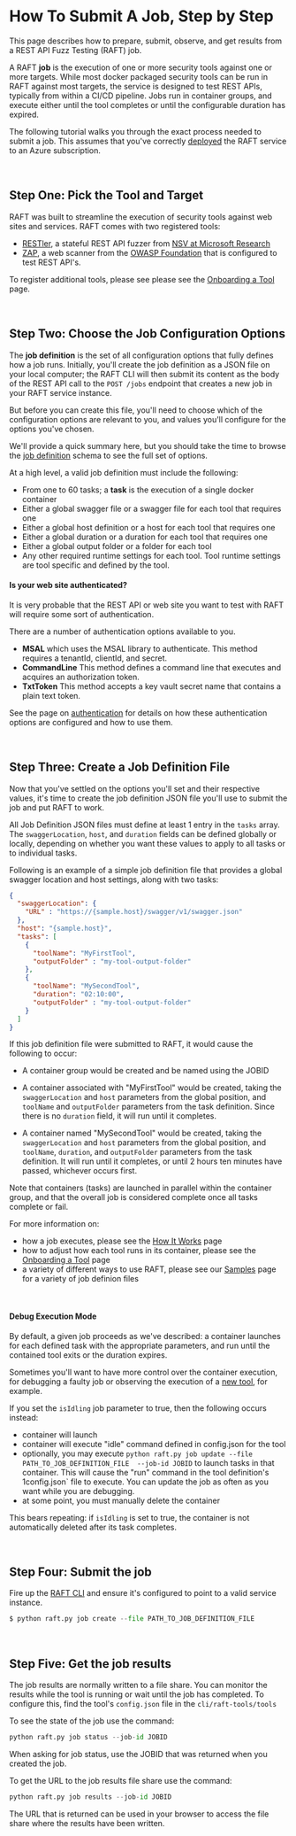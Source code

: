 # How To Submit A Job, Step by Step

This page describes how to prepare, submit, observe, and get results from a
REST API Fuzz Testing (RAFT) job.

A RAFT **job** is the execution of one or more security tools against one or
more targets.  While most docker packaged security tools can be run in RAFT
against most targets, 
the service is designed to test REST APIs, typically from within a
CI/CD pipeline.  Jobs run in container groups, and execute either until the tool
completes or until the configurable duration has expired.

The following tutorial walks you through the exact process needed to submit a job.
This assumes that you've correctly [deployed](how-to-deploy.md) the RAFT service
to an Azure subscription.

<br/>

## Step One: Pick the Tool and Target

RAFT was built to streamline the execution of security tools against web sites and services.
RAFT comes with two registered tools:

- [RESTler](https://github.com/microsoft/restler-fuzzer), a stateful REST API fuzzer from [NSV at Microsoft Research](https://www.microsoft.com/en-us/research/group/new-security-ventures/)
- [ZAP](https://www.zaproxy.org/), a web scanner from the [OWASP Foundation](https://owasp.org/) that is
configured to test REST API's.

To register additional tools, please see please see the
[Onboarding a Tool](how-to-onboard-a-tool.md) page.

<br/>

## Step Two: Choose the Job Configuration Options

The **job definition** is the set of all configuration options that fully defines
how a job runs.   Initially, you'll create the job definition as a JSON file on your
local computer; the RAFT CLI will then submit its content as the body of the REST API
call to the `POST /jobs` endpoint that creates a new job in your RAFT service instance.

But before you can create this file, you'll need to choose which of the configuration
options are relevant to you, and values you'll configure for the options you've chosen.

We'll provide a quick summary here, but you should take the time to browse the
[job definition](schema/jobdefinition.md) schema to see the full set of options.

At a high level, a valid job definition must include the following:

- From one to 60 tasks; a **task** is the execution of a single docker container
- Either a global swagger file or a swagger file for each tool that requires one
- Either a global host definition or a host for each tool that requires one
- Either a global duration or a duration for each tool that requires one
- Either a global output folder or a folder for each tool
- Any other required runtime settings for each tool. Tool runtime settings are tool
specific and defined by the tool.

#### Is your web site authenticated?

It is very probable that the REST API or web site you want to test with RAFT will
require some sort of authentication.  

There are a number of authentication options available to you.

- **MSAL** which uses the MSAL library to authenticate. This method requires a tenantId, clientId, and secret.
- **CommandLine** This method defines a command line that executes and acquires an authorization token.
- **TxtToken** This method accepts a key vault secret name that contains a plain text token.

See the page on [authentication](schema/authentication.md) for details on how these authentication options
are configured and how to use them.

<br/>

## Step Three: Create a Job Definition File

Now that you've settled on the options you'll set and their respective values, it's time
to create the job definition JSON file you'll use to submit the job and put RAFT to work.

All Job Definition JSON files must define at least 1 entry in the `tasks` array.
The `swaggerLocation`, `host`, and `duration` fields can be defined globally
or locally, depending on whether you want these values to apply to all tasks or
to individual tasks.

Following is an example of a simple job definition file that provides a global
swagger location and host settings, along with two tasks:

```json
{
  "swaggerLocation": {
    "URL" : "https://{sample.host}/swagger/v1/swagger.json"
  },
  "host": "{sample.host}",
  "tasks": [
    {
      "toolName": "MyFirstTool",
      "outputFolder" : "my-tool-output-folder"
    },
    {
      "toolName": "MySecondTool",
      "duration": "02:10:00",
      "outputFolder" : "my-tool-output-folder"
    }
  ]
}
```

If this job definition file were submitted to RAFT, it would cause the following to
occur: 

- A container group would be created and be named using the JOBID

- A container associated with "MyFirstTool" would be created, taking the `swaggerLocation` and `host`
  parameters from the global position, and `toolName` and `outputFolder` parameters
  from the task definition.  Since there is no `duration` field, it will run until it
  completes. 

- A container named "MySecondTool" would be created, taking the `swaggerLocation` and `host`
  parameters from the global position, and `toolName`, `duration`, and `outputFolder`
  parameters from the task definition.  It will run until it completes, or until 2 hours 
  ten minutes have passed, whichever occurs first.

Note that containers (tasks) are launched in parallel within the container group,
and that the overall job is considered complete once all tasks complete or fail.

For more information on:

- how a job executes, please see the [How It Works](how-it-works.md) page
- how to adjust how each tool runs in its container, please see the [Onboarding a Tool](how-to-onboard-a-tool.md) page
- a variety of different ways to use RAFT, please see our [Samples](samples.md) page for a variety of job definion files

<br/>

#### Debug Execution Mode

By default, a given job proceeds as we've described: a container launches for each
defined task with the appropriate parameters, and run until the contained tool exits
or the duration expires.

Sometimes you'll want to have more control over the container execution, for debugging
a faulty job or observing the execution of a [new tool](how-to-onboard-a-tool.md), for
example.

If you set the `isIdling` job parameter to true, then the following occurs instead:

- container will launch
- container will execute "idle" command defined in config.json for the tool
- optionally, you may execute `python raft.py job update --file PATH_TO_JOB_DEFINITION_FILE 
--job-id JOBID` to launch tasks in that container. This will cause the "run" command in the tool definition's
1config.json` file to execute. You can update the job as often as you want while you are debugging.
- at some point, you must manually delete the container

This bears repeating:  if `isIdling` is set to true, the container is not automatically deleted after
its task completes.

<br/>

## Step Four:  Submit the job

Fire up the [RAFT CLI](cli-reference.md) and ensure it's configured to point to a valid service instance.

```python
$ python raft.py job create --file PATH_TO_JOB_DEFINITION_FILE
```

<br/>

## Step Five: Get the job results

The job results are normally written to a file share. You can monitor the results while the tool is running
or wait until the job has completed.
To configure this, find the tool's `config.json` file in the `cli/raft-tools/tools`

To see the state of the job use the command:

```python
python raft.py job status --job-id JOBID 
```

When asking for job status, use the JOBID that was returned when you created the job. 

To get the URL to the job results file share use the command:

```python
python raft.py job results --job-id JOBID
```

The URL that is returned can be used in your browser to access the file share where the results have
been written.

